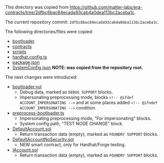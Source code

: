 This directory was copied from https://github.com/matter-labs/era-contracts/tree/2dfbc6bac84ecada93cab4a0dea113bc2aceba1c.

The current repository commit: `2dfbc6bac84ecada93cab4a0dea113bc2aceba1c`.

The following directories/files were copied:
- [bootloader](bootloader)
- [contracts](contracts)
- [scripts](scripts)
- [hardhat.config.ts](hardhat.config.ts)
- [package.json](package.json)
- [SystemConfig.json](SystemConfig.json) **NOTE: was copied from the repository root.**

The next changes were introduced:
- [bootloader.yul](bootloader/bootloader.yul)
  - Debug data, marked as `DEBUG SUPPORT` blocks.
  - Impersonating preprocessing mode, blocks `<!-- @ifdef ACCOUNT_IMPERSONATING -->` and at some places added `<!-- @ifndef ACCOUNT_IMPERSONATING -->` condition.
- [preprocess-bootloader.ts](scripts/preprocess-bootloader.ts)
  - Impersonating preprocessing mode, "For impersonating" blocks.
  - System config path, "TEST NODE CHANGE" block.
- [DefaultAccount.sol](contracts/DefaultAccount.sol)
  - Return transaction data (empty), marked as `FOUNDRY SUPPORT` blocks.
- [DefaultAccountNoSecurity.sol](contracts/DefaultAccountNoSecurity.sol)
  - NEW smart contract, only for Hardhat/Forge testing.
- [IAccount.sol](contracts/interfaces/IAccount.sol)
  - Return transaction data (empty), marked as `FOUNDRY SUPPORT` blocks.
